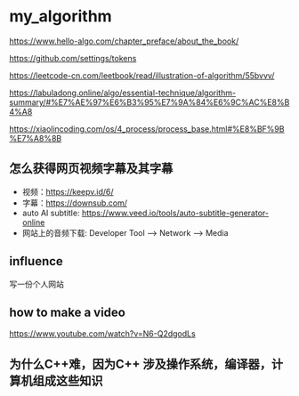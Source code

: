 # my_algorithm

https://www.hello-algo.com/chapter_preface/about_the_book/

https://github.com/settings/tokens

https://leetcode-cn.com/leetbook/read/illustration-of-algorithm/55bvvv/

https://labuladong.online/algo/essential-technique/algorithm-summary/#%E7%AE%97%E6%B3%95%E7%9A%84%E6%9C%AC%E8%B4%A8

https://xiaolincoding.com/os/4_process/process_base.html#%E8%BF%9B%E7%A8%8B

## 怎么获得网页视频字幕及其字幕
- 视频：https://keepv.id/6/
- 字幕：https://downsub.com/
- auto AI subtitle: https://www.veed.io/tools/auto-subtitle-generator-online
- 网站上的音频下载: Developer Tool --> Network --> Media

## influence
写一份个人网站

## how to make a video
https://www.youtube.com/watch?v=N6-Q2dgodLs

## 为什么C++难，因为C++ 涉及操作系统，编译器，计算机组成这些知识


